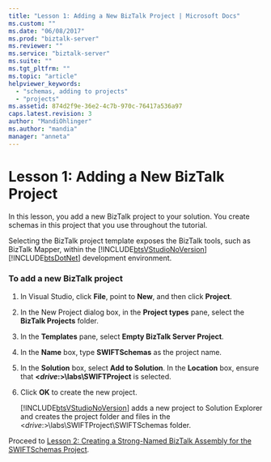 ```yaml
---
title: "Lesson 1: Adding a New BizTalk Project | Microsoft Docs"
ms.custom: ""
ms.date: "06/08/2017"
ms.prod: "biztalk-server"
ms.reviewer: ""
ms.service: "biztalk-server"
ms.suite: ""
ms.tgt_pltfrm: ""
ms.topic: "article"
helpviewer_keywords: 
  - "schemas, adding to projects"
  - "projects"
ms.assetid: 874d2f9e-36e2-4c7b-970c-76417a536a97
caps.latest.revision: 3
author: "MandiOhlinger"
ms.author: "mandia"
manager: "anneta"
---
```

# Lesson 1: Adding a New BizTalk Project
In this lesson, you add a new BizTalk project to your solution. You create schemas in this project that you use throughout the tutorial.  
  
 Selecting the BizTalk project template exposes the BizTalk tools, such as BizTalk Mapper, within the [!INCLUDE[btsVStudioNoVersion](../../includes/btsvstudionoversion-md.md)][!INCLUDE[btsDotNet](../../includes/btsdotnet-md.md)] development environment.  
  
### To add a new BizTalk project  
  
1.  In Visual Studio, click **File**, point to **New**, and then click **Project**.  
  
2.  In the New Project dialog box, in the **Project types** pane, select the **BizTalk Projects** folder.  
  
3.  In the **Templates** pane, select **Empty BizTalk Server Project**.  
  
4.  In the **Name** box, type **SWIFTSchemas** as the project name.  
  
5.  In the **Solution** box, select **Add to Solution**. In the **Location** box, ensure that **\<*drive*:>\labs\SWIFTProject** is selected.  
  
6.  Click **OK** to create the new project.  
  
     [!INCLUDE[btsVStudioNoVersion](../../includes/btsvstudionoversion-md.md)] adds a new project to Solution Explorer and creates the project folder and files in the \<*drive*:>\labs\SWIFTProject\SWIFTSchemas folder.  
  
 Proceed to [Lesson 2: Creating a Strong-Named BizTalk Assembly for the SWIFTSchemas Project](../../adapters-and-accelerators/accelerator-swift/lesson-2-creating-a-strong-named-biztalk-assembly-for-the-swiftschemas-project.md).